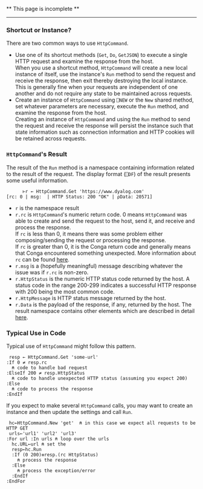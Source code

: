 ** This page is incomplete **

---
### Shortcut or Instance? 
There are two common ways to use `HttpCommand`. 

* Use one of its shortcut methods (`Get`, `Do`, `GetJSON`) to execute a single HTTP request and examine the response from the host.</br>When you use a shortcut method, `HttpCommand` will create a new local instance of itself, use the instance's `Run` method to send the request and receive the response, then exit thereby destroying the local instance. This is generally fine when your requests are independent of one another and do not require any state to be maintained across requests. 
* Create an instance of `HttpCommand` using `⎕NEW` or the `New` shared method, set whatever parameters are necessary, execute the `Run` method, and examine the response from the host.</br>Creating an instance of `HttpCommand` and using the `Run` method to send the request and receive the response will persist the instance such that state information such as connection information and HTTP cookies will be retained across requests.

### `HttpCommand`'s Result
The result of the `Run` method is a namespace containing information related to the result of the request. The display format (`⎕DF`) of the result presents some useful information.

```
      ⊢r ← HttpCommand.Get 'https://www.dyalog.com'
[rc: 0 | msg:  | HTTP Status: 200 "OK" | ⍴Data: 20571]
```
* `r` is the namespace result
* `r.rc` is `HttpCommand`'s numeric return code. 0 means `HttpCommand` was able to create and send the request to the host, send it, and receive and process the response.</br>If `rc` is less than 0, it means there was some problem either composing/sending the request or processing the response.</br>If `rc` is greater than 0, it is the Conga return code and generally means that Conga encountered something unexpected. More information about `rc` can be found [here](msgs.md). 
* `r.msg` is a (hopefully meaningful) message describing whatever the issue was if `r.rc` is non-zero.
* `r.HttpStatus` is the numeric HTTP status code returned by the host. A status code in the range 200-299 indicates a successful HTTP response with 200 being the most common code.
* `r.HttpMessage` is HTTP status message returned by the host.
* `r.Data` is the payload of the response, if any, returned by the host. 
The result namespace contains other elements which are described in detail [here](result.md).

### Typical Use in Code
Typical use of `HttpCommand` might follow this pattern.

```
 resp ← HttpCommand.Get 'some-url'
:If 0 ≠ resp.rc
  ⍝ code to handle bad request
:ElseIf 200 ≠ resp.HttpStatus
  ⍝ code to handle unexpected HTTP status (assuming you expect 200)
:Else
  ⍝ code to process the response 
:EndIf
```

If you expect to make several `HttpCommand` calls, you may want to create an instance and then update the settings and call `Run`.

```
 hc←HttpCommand.New 'get'  ⍝ in this case we expect all requests to be HTTP GET
 urls←'url1' 'url2' 'url3'
:For url :In urls ⍝ loop over the urls
  hc.URL←url ⍝ set the 
  resp←hc.Run
  :If (0 200)≡resp.(rc HttpStatus)
    ⍝ process the response
  :Else
    ⍝ process the exception/error
  :EndIf
:EndFor 
   






